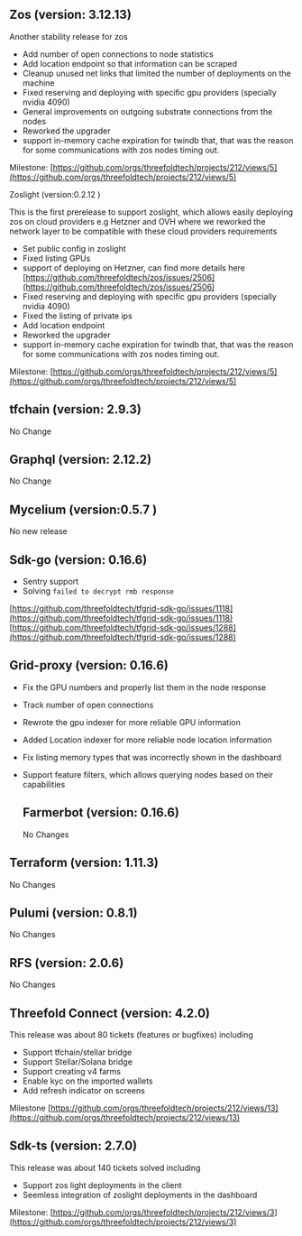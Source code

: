 ## Zos (version: 3.12.13)

Another stability release for zos

- Add number of open connections to node statistics
- Add location endpoint so that information can be scraped
- Cleanup unused net links that limited the number of deployments on the machine  
- Fixed reserving and deploying with specific gpu providers (specially nvidia 4090\)  
- General improvements on outgoing substrate connections from the nodes  
- Reworked the upgrader  
- support in-memory cache expiration for twindb that, that was the reason for some communications with zos nodes timing out.

Milestone: [https://github.com/orgs/threefoldtech/projects/212/views/5](https://github.com/orgs/threefoldtech/projects/212/views/5)

Zoslight (version:0.2.12 )

This is the first prerelease to support zoslight, which allows easily deploying zos on cloud providers e.g Hetzner and OVH where we reworked the network layer to be compatible with these cloud providers requirements

- Set public config in zoslight
- Fixed listing GPUs  
- support of deploying on Hetzner, can find more details here [https://github.com/threefoldtech/zos/issues/2506](https://github.com/threefoldtech/zos/issues/2506)  
- Fixed reserving and deploying with specific gpu providers (specially nvidia 4090\)  
- Fixed the listing of private ips  
- Add location endpoint
- Reworked the upgrader  
- support in-memory cache expiration for twindb that, that was the reason for some communications with zos nodes timing out.

Milestone: [https://github.com/orgs/threefoldtech/projects/212/views/5](https://github.com/orgs/threefoldtech/projects/212/views/5)

## tfchain (version: 2.9.3)

No Change

## Graphql (version: 2.12.2)

No Change

## Mycelium (version:0.5.7 )

No new release

## Sdk-go (version: 0.16.6)

- Sentry support  
- Solving `failed to decrypt rmb response`

[https://github.com/threefoldtech/tfgrid-sdk-go/issues/1118](https://github.com/threefoldtech/tfgrid-sdk-go/issues/1118)  
[https://github.com/threefoldtech/tfgrid-sdk-go/issues/1288](https://github.com/threefoldtech/tfgrid-sdk-go/issues/1288)

## Grid-proxy (version: 0.16.6)

- Fix the GPU numbers and properly list them in the node response  
- Track number of open connections
- Rewrote the gpu indexer for more reliable GPU information  
- Added Location indexer for more reliable node location information  
- Fix listing memory types that was incorrectly shown in the dashboard  
- Support feature filters, which allows querying nodes based on their capabilities  

  ## Farmerbot (version: 0.16.6)

  No Changes

## Terraform (version: 1.11.3)

No Changes

## Pulumi (version: 0.8.1)

No Changes

## RFS (version: 2.0.6)

No Changes

## Threefold Connect (version: 4.2.0)

This release was about 80 tickets (features or bugfixes) including

- Support tfchain/stellar bridge  
- Support Stellar/Solana bridge  
- Support creating v4 farms  
- Enable kyc on the imported wallets  
- Add refresh indicator on screens

Milestone [https://github.com/orgs/threefoldtech/projects/212/views/13](https://github.com/orgs/threefoldtech/projects/212/views/13)

## Sdk-ts (version: 2.7.0)

This release was about 140 tickets solved including

- Support zos light deployments in the client
- Seemless integration of zoslight deployments in the dashboard

Milestone: [https://github.com/orgs/threefoldtech/projects/212/views/3](https://github.com/orgs/threefoldtech/projects/212/views/3)
